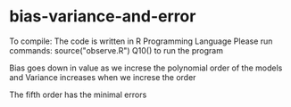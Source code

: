 # bias-variance-and-error

To compile:
The code is written in R Programming Language
Please run commands:
source("observe.R")
Q10()
to run the program


Bias goes down in value as we increse the polynomial order of the models
and
Variance increases when we increse the order

The fifth order has the minimal errors
